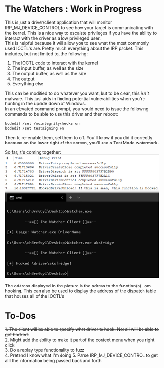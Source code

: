 # The Watchers : Work in Progress    
This is just a driver/client application that will monitor IRP_MJ_DEVICE_CONTROL to see how your target is communicating with the kernel. This is a nice way to escalate privileges if you have the ability to interact with the driver as a low privileged user.    
This is helpful because it will allow you to see what the most commonly used IOCTL's are. Pretty much everything about the IRP packet. This includes, but not limited to, the following:    


1. The IOCTL code to interact with the kernel    
2. The input buffer, as well as the size    
3. The output buffer, as well as the size    
4. The output    
5. Everything else    

This can be modified to do whatever you want, but to be clear, this *isn't* malware. This just aids in finding potential vulnerabilities when you're hunting in the upside down of Windows.    
In an elevated command prompt, you would need to issue the following commands to be able to use this driver and then reboot:    
    
    bcdedit /set /nointegritychecks on    
    bcdedit /set testsigning on    
   
Then to re-enable them, set them to off. You'll know if you did it correctly because on the lower right of the screen, you'll see a Test Mode watermark.   

So far, it's coming together:    
![pic](https://github.com/cybersurfers/Hunting-Windows/blob/master/WindowsKernel/Images/updated.PNG)    

The address displayed in the picture is the adress to the function(s) I am hooking. This can also be used to display the address of the dispatch table that houses all of the IOCTL's    

# To-Dos    


~~1. The client will be able to specify what driver to hook. Not all will be able to get hooked.~~     
2. Might add the ability to make it part of the context menu when you right click    
3. Do a replay type functionality to fuzz    
4. Pretend I know what I'm doing
5. Parse IRP_MJ_DEVICE_CONTROL to get alll the information being passed back and forth
